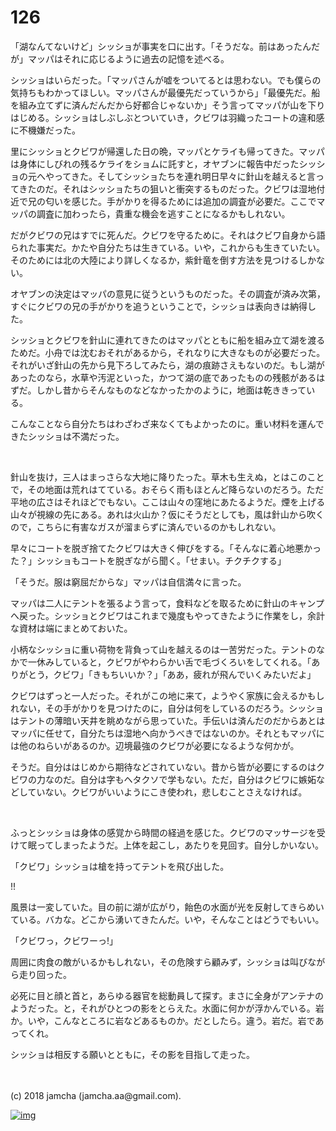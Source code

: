 # 126

「湖なんてないけど」シッショが事実を口に出す。「そうだな。前はあったんだが」マッパはそれに応じるように過去の記憶を述べる。  

シッショはいらだった。「マッパさんが嘘をついてるとは思わない。でも僕らの気持ちもわかってほしい。マッパさんが最優先だっていうから」「最優先だ。船を組み立てずに済んだんだから好都合じゃないか」そう言ってマッパが山を下りはじめる。シッショはしぶしぶとついていき，クビワは羽織ったコートの違和感に不機嫌だった。  

里にシッショとクビワが帰還した日の晩，マッパとケライも帰ってきた。マッパは身体にしびれの残るケライをショムに託すと，オヤブンに報告中だったシッショの元へやってきた。そしてシッショたちを連れ明日早々に針山を越えると言ってきたのだ。それはシッショたちの狙いと衝突するものだった。クビワは湿地付近で兄の匂いを感じた。手がかりを得るためには追加の調査が必要だ。ここでマッパの調査に加わったら，貴重な機会を逃すことになるかもしれない。  

だがクビワの兄はすでに死んだ。クビワを守るために。それはクビワ自身から語られた事実だ。かたや自分たちは生きている。いや，これからも生きていたい。そのためには北の大陸により詳しくなるか，紫針竜を倒す方法を見つけるしかない。  

オヤブンの決定はマッパの意見に従うというものだった。その調査が済み次第，すぐにクビワの兄の手がかりを追うということで，シッショは表向きは納得した。  

シッショとクビワを針山に連れてきたのはマッパとともに船を組み立て湖を渡るためだ。小舟では沈むおそれがあるから，それなりに大きなものが必要だった。それがいざ針山の先から見下ろしてみたら，湖の痕跡さえもないのだ。もし湖があったのなら，水草や汚泥といった，かつて湖の底であったものの残骸があるはずだ。しかし昔からそんなものなどなかったかのように，地面は乾ききっている。  

こんなことなら自分たちはわざわざ来なくてもよかったのに。重い材料を運んできたシッショは不満だった。  

<br>  

針山を抜け，三人はまっさらな大地に降りたった。草木も生えぬ，とはこのことで，その地面は荒れはてている。おそらく雨もほとんど降らないのだろう。ただ平地の広さはそれほどでもない。ここは山々の窪地にあたるようだ。煙を上げる山々が視線の先にある。あれは火山か？仮にそうだとしても，風は針山から吹くので，こちらに有害なガスが溜まらずに済んでいるのかもしれない。  

早々にコートを脱ぎ捨てたクビワは大きく伸びをする。「そんなに着心地悪かった？」シッショもコートを脱ぎながら聞く。「せまい。チクチクする」  

「そうだ。服は窮屈だからな」マッパは自信満々に言った。  

マッパは二人にテントを張るよう言って，食料などを取るために針山のキャンプへ戻った。シッショとクビワはこれまで幾度もやってきたように作業をし，余計な資材は端にまとめておいた。  

小柄なシッショに重い荷物を背負って山を越えるのは一苦労だった。テントのなかで一休みしていると，クビワがやわらかい舌で毛づくろいをしてくれる。「ありがとう，クビワ」「きもちいいか？」「ああ，疲れが飛んでいくみたいだよ」  

クビワはずっと一人だった。それがこの地に来て，ようやく家族に会えるかもしれない，その手がかりを見つけたのに，自分は何をしているのだろう。シッショはテントの薄暗い天井を眺めながら思っていた。手伝いは済んだのだからあとはマッパに任せて，自分たちは湿地へ向かうべきではないのか。それともマッパには他のねらいがあるのか。辺境最強のクビワが必要になるような何かが。  

そうだ。自分ははじめから期待などされていない。昔から皆が必要にするのはクビワの力なのだ。自分は字もヘタクソで学もない。ただ，自分はクビワに嫉妬などしていない。クビワがいいようにこき使われ，悲しむことさえなければ。  

<br>  

ふっとシッショは身体の感覚から時間の経過を感じた。クビワのマッサージを受けて眠ってしまったようだ。上体を起こし，あたりを見回す。自分しかいない。  

「クビワ」シッショは槍を持ってテントを飛び出した。  

!!  

風景は一変していた。目の前に湖が広がり，飴色の水面が光を反射してきらめいている。バカな。どこから湧いてきたんだ。いや，そんなことはどうでもいい。  

「クビワっ，クビワーっ!」  

周囲に肉食の敵がいるかもしれない，その危険すら顧みず，シッショは叫びながら走り回った。  

必死に目と顔と首と，あらゆる器官を総動員して探す。まさに全身がアンテナのようだった。と，それがひとつの影をとらえた。水面に何かが浮かんでいる。岩か。いや，こんなところに岩などあるものか。だとしたら。違う。岩だ。岩であってくれ。  

シッショは相反する願いとともに，その影を目指して走った。  

<br>  
<br>  
(c) 2018 jamcha (jamcha.aa@gmail.com).  

[![img](http://i.creativecommons.org/l/by-nc-sa/4.0/88x31.png)](http://creativecommons.org/licenses/by-nc-sa/4.0/deed)